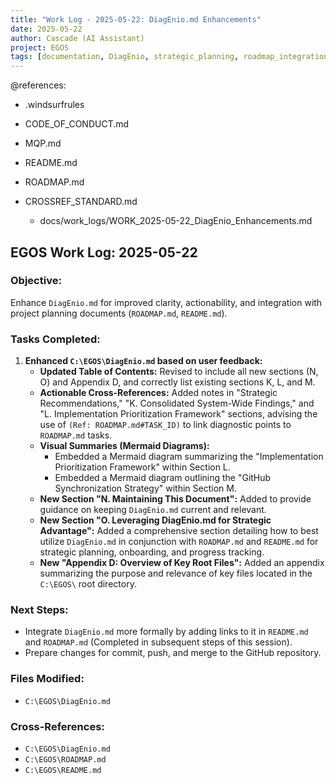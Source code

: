 ```yaml
---
title: "Work Log - 2025-05-22: DiagEnio.md Enhancements"
date: 2025-05-22
author: Cascade (AI Assistant)
project: EGOS
tags: [documentation, DiagEnio, strategic_planning, roadmap_integration]
---
```


@references:
- .windsurfrules
- CODE_OF_CONDUCT.md
- MQP.md
- README.md
- ROADMAP.md
- CROSSREF_STANDARD.md

  - docs/work_logs/WORK_2025-05-22_DiagEnio_Enhancements.md

## EGOS Work Log: 2025-05-22

### Objective:
Enhance `DiagEnio.md` for improved clarity, actionability, and integration with project planning documents (`ROADMAP.md`, `README.md`).

### Tasks Completed:

1.  **Enhanced `C:\EGOS\DiagEnio.md` based on user feedback:**
    *   **Updated Table of Contents:** Revised to include all new sections (N, O) and Appendix D, and correctly list existing sections K, L, and M.
    *   **Actionable Cross-References:** Added notes in "Strategic Recommendations," "K. Consolidated System-Wide Findings," and "L. Implementation Prioritization Framework" sections, advising the use of `(Ref: ROADMAP.md#TASK_ID)` to link diagnostic points to `ROADMAP.md` tasks.
    *   **Visual Summaries (Mermaid Diagrams):**
        *   Embedded a Mermaid diagram summarizing the "Implementation Prioritization Framework" within Section L.
        *   Embedded a Mermaid diagram outlining the "GitHub Synchronization Strategy" within Section M.
    *   **New Section "N. Maintaining This Document":** Added to provide guidance on keeping `DiagEnio.md` current and relevant.
    *   **New Section "O. Leveraging DiagEnio.md for Strategic Advantage":** Added a comprehensive section detailing how to best utilize `DiagEnio.md` in conjunction with `ROADMAP.md` and `README.md` for strategic planning, onboarding, and progress tracking.
    *   **New "Appendix D: Overview of Key Root Files":** Added an appendix summarizing the purpose and relevance of key files located in the `C:\EGOS\` root directory.

### Next Steps:
*   Integrate `DiagEnio.md` more formally by adding links to it in `README.md` and `ROADMAP.md` (Completed in subsequent steps of this session).
*   Prepare changes for commit, push, and merge to the GitHub repository.

### Files Modified:
*   `C:\EGOS\DiagEnio.md`

### Cross-References:
*   `C:\EGOS\DiagEnio.md`
*   `C:\EGOS\ROADMAP.md`
*   `C:\EGOS\README.md`